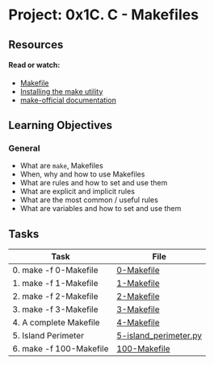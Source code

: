 # Project: 0x1C. C - Makefiles

## Resources

#### Read or watch:

* [Makefile](https://intranet.alxswe.com/rltoken/moIpBFMN3sJcVMNn5VIFlA)
* [Installing the make utility](https://intranet.alxswe.com/rltoken/1AUviCUw3TrznESzWbrKAQ)
* [make-official documentation](https://intranet.alxswe.com/rltoken/vQFeXLq1izNua2z2dVl5Yg)
## Learning Objectives

### General

* What are <code>make</code>, Makefiles
* When, why and how to use Makefiles
* What are rules and how to set and use them
* What are explicit and implicit rules
* What are the most common / useful rules
* What are variables and how to set and use them
## Tasks

| Task                    | File                                             |
|-------------------------|--------------------------------------------------|
| 0. make -f 0-Makefile   | [0-Makefile](./0-Makefile)                       |
| 1. make -f 1-Makefile   | [1-Makefile](./1-Makefile)                       |
| 2. make -f 2-Makefile   | [2-Makefile](./2-Makefile)                       |
| 3. make -f 3-Makefile   | [3-Makefile](./3-Makefile)                       |
| 4. A complete Makefile  | [4-Makefile](./4-Makefile)                       |
| 5. Island Perimeter     | [5-island_perimeter.py](./5-island_perimeter.py) |
| 6. make -f 100-Makefile | [100-Makefile](./100-Makefile)                   |
